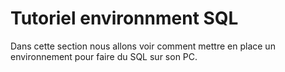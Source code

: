 # Tutoriel environnment SQL

Dans cette section nous allons voir comment mettre en place un environnement pour faire du SQL sur son PC.

